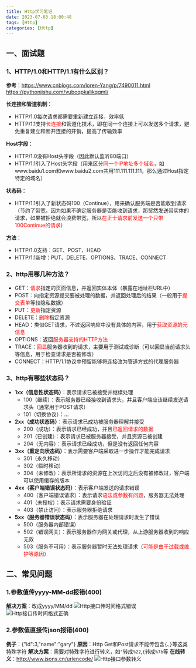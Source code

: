 ```yaml
---
title: Http学习笔记
date: 2023-07-03 18:00:48
tags: [Http]
categories: [Http]
---
```


## 一、面试题
### 1、HTTP/1.0和HTTP/1.1有什么区别？
**参考**：https://www.cnblogs.com/loren-Yang/p/7490011.html
https://pythonjishu.com/vuboqpkalikqgml/

**长连接和管道机制**：
* HTTP/1.0每次请求都需要重新建立连接，效率低
* HTTP/1.1支持<font color=red>长连接</font>和管道化技术，即在同一个连接上可以发送多个请求，避免重复建立和断开连接的开销，提高了传输效率

**Host字段**：
* HTTP/1.0没有Host头字段（因此默认监听80端口）
* HTTP/1.1引入了Host头字段（用来区分<font color=red>同一个IP地址多个域名</font>，如www.baidu1.com和www.baidu2.com共用111.111.111.111，那么通过Host指定特定的域名）

**状态码**：
* HTTP/1.1引入了新状态码100（Continue），用来确认服务端是否能收到请求（节约了带宽，因为如果不确定服务器是否能收到请求，那贸然发送带实体的请求，如果被拒绝就会浪费带宽，所以<font color=red>在正士请求前发送一个只带100Continue的请求</font>）

**方法**：
* HTTP/1.0支持：GET、POST、HEAD
* HTTP/1.1新增：PUT、DELETE、OPTIONS、TRACE、CONNECT

### 2、http用哪几种方法？
* GET：<font color=red>请求</font>指定的页面信息，并返回实体本体（暴露在地址栏URL中）
* POST：向指定资源提交要被处理的数据，并返回处理后的结果（一般用于<font color=red>提交表单</font>等较隐私数据）
* PUT：<font color=red>更新</font>指定资源
* DELETE：<font color=red>删除</font>指定资源
* HEAD：类似GET请求，不过返回响应中没有具体的内容，用于<font color=red>获取资源的元信息</font>
* OPTIONS：返回<font color=red>服务器支持的HTTP方法</font>
* TRACE：<font color=red>回显</font>服务器收到的请求，主要用于测试或诊断（可以回显当前请求头等信息，用于检查请求是否被修改）
* CONNECT：HTTP/1.1协议中预留能够将连接改为管道方式的代理服务器

### 3、http有哪些状态码？
* **1xx（信息性状态码）**：表示请求已被接受并继续处理
    * 100（继续）：表示服务器已经接收到请求头，并且客户端应该继续发送请求头（通常用于POST请求）
    * 101（切换协议）：...
* **2xx（成功状态码）**：表示请求已成功被服务器理解并接受
    * 200（成功）：表示请求已经成功，并且<font color=red>已返回请求的数据</font>
    * 201（已创建）：表示请求已被服务器接受，并且资源已被创建
    * 204（无内容）：表示请求已经成功，但是没有返回任何内容
* **3xx（重定向状态码）**：表示需要客户端采取进一步操作才能完成请求
    * 301（永久移动）
    * 302（临时移动）
    * 304（未修改）：表示所请求的资源在上次访问之后没有被修改过，客户端可以使用缓存的版本
* **4xx（客户端错误状态码）**：表示客户端发送的请求错误
    * 400（客户端错误请求）：表示请求<font color=red>语法或参数有问题</font>，服务器无法处理
    * 401（未授权）：表示请求需要身份验证
    * 403（禁止访问）：表示服务器拒绝请求
*  **5xx（服务器错误状态码）**：表示服务器在处理请求时发生了错误
    * 500（服务器内部错误）
    * 502（错误网关）：表示服务器作为网关或代理，从上游服务器收到的响应无效
    * 503（服务不可用）：表示服务器暂时无法处理请求（<font color=red>可能是由于过载或维护等原因</font>）

## 二、常见问题
### 1.参数值传yyyy-MM-dd报错(400)
**解决方案**：改成yyyy/MM/dd
![Http接口传时间格式错误](/images/Http接口传时间格式错误.png)
![Http接口传时间格式正确](/images/Http接口传时间格式正确.png)


### 2.参数值直接传json报错(400)
**例子**：{"id":3,"name":"gary"}
**原因**：Http Get和Post请求不能传包含`{`、`}`等这类特殊字符
**解决方案**：需要对特殊字符进行转义，如`"`转成`%22`,`{`转成`%7b`等
**在线转义**：http://www.jsons.cn/urlencode/
![Http接口参数转义](/images/Http接口参数转义.png)